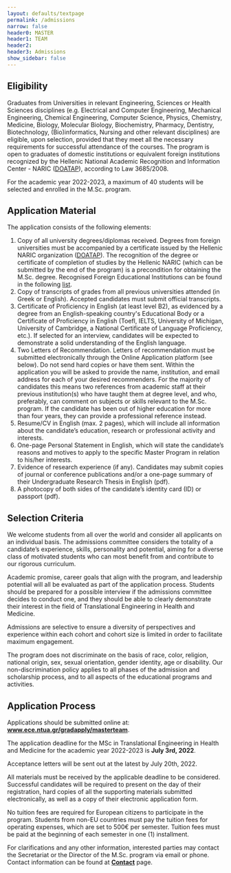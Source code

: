 ```yaml
---
layout: defaults/textpage
permalink: /admissions
narrow: false
header0: MASTER
header1: TEAM
header2:
header3: Admissions
show_sidebar: false
---
```

<div class="container">
    <div class="row flex-column">
        <h2 class="my-3">Eligibility</h2>
        <p>
            Graduates from Universities in relevant Engineering, Sciences or Health Sciences disciplines (e.g. Electrical and Computer
            Engineering, Mechanical Engineering, Chemical Engineering, Computer Science, Physics, Chemistry, Medicine, Biology,
            Molecular Biology, Biochemistry, Pharmacy, Dentistry, Biotechnology, (Bio)informatics, Nursing and other relevant disciplines)
            are eligible, upon selection, provided that they meet all the necessary requirements for successful attendance of the courses.
            The program is open to graduates of domestic institutions or equivalent foreign institutions recognized by the Hellenic
            National Academic Recognition and Information Center - NARIC (<a href="http://www.doatap.gr/en/index.php" target="_blank" class="font-weight-bold">DOATAP</a>), according to Law 3685/2008.
        </p>
        <p>
            For the academic year 2022-2023, a maximum of 40 students will be selected and enrolled in the M.Sc. program.
        </p>
        <h2 class="my-3" >Application Material</h2>
        <label class="col-12 pl-0">The application consists of the following elements:</label>
        <ol>
            <li class="mb-3">
                Copy of all university degrees/diplomas received. Degrees from foreign universities must be accompanied by a certificate 
                issued by the Hellenic NARIC organization 
                (<a href="http://www.doatap.gr/en/index.php" target="_blank" class="font-weight-bold">DOATAP</a>).
                The recognition of the degree or certificate of completion of studies by the Hellenic NARIC (which can be submitted by the 
                end of the program) is a precondition for obtaining the M.Sc. degree. Recognised Foreign Educational Institutions can be found 
                in the following <a href="https://www.doatap.gr/home_english/foreign_hei/" target="_blank" class="font-weight-bold">list</a>.
            </li>
            <li class="mb-3">
                Copy of transcripts of grades from all previous universities attended (in Greek or English). Accepted candidates must submit official transcripts.
            </li>
            <li class="mb-3">
                Certificate of Proficiency in English (at least level B2), as evidenced by a degree from an English-speaking country's Educational Body or a Certificate of Proficiency in English (Toefl, IELTS, University of Michigan, University of Cambridge, a National Certificate of Language Proficiency, etc.). If selected for an interview, candidates will be expected to demonstrate a solid understanding of the English language.
            </li>
            <li class="mb-3">
                Two Letters of Recommendation. Letters of recommendation must be submitted electronically through the Online Application platform (see below). Do not send hard copies or have them sent. Within the application you will be asked to provide the name, institution, and email address for each of your desired recommenders. For the majority of candidates this means two references from academic staff at their previous institution(s) who have taught them at degree level, and who, preferably, can comment on subjects or skills relevant to the M.Sc. program. If the candidate has been out of higher education for more than four years, they can provide a professional reference instead.
            </li>
            <li class="mb-3">
                Resume/CV in English (max. 2 pages), which will include all information about the candidate’s education, research or professional activity and interests.
            </li>
            <li class="mb-3">
                One-page Personal Statement in English, which will state the candidate’s reasons and motives to apply to the specific Master Program in relation to his/her interests.
            </li>
            <li class="mb-3">
                Evidence of research experience (if any). Candidates may submit copies of journal or conference publications and/or a one-page summary of their Undergraduate Research Thesis in English (pdf).
            </li>
            <li class="mb-3">
                A photocopy of both sides of the candidate’s identity card (ID) or passport (pdf).
            </li>
        </ol>
        <h2 class="my-3">Selection Criteria</h2>
        <p>
            We welcome students from all over the world and consider all applicants on an individual basis. The admissions committee
            considers the totality of a candidate’s experience, skills, personality and potential, aiming for a diverse class of motivated
            students who can most benefit from and contribute to our rigorous curriculum.
        </p>
        <p>
            Academic promise, career goals that align with the program, and leadership potential will all be evaluated as part of the
            application process. Students should be prepared for a possible interview if the admissions committee decides to conduct
            one, and they should be able to clearly demonstrate their interest in the field of Translational Engineering in Health and
            Medicine.
        </p>
        <p>
            Admissions are selective to ensure a diversity of perspectives and experience within each cohort and cohort size is limited in
            order to facilitate maximum engagement.
        </p>
        <p>
            The program does not discriminate on the basis of race, color, religion, national origin, sex, sexual orientation, gender identity,
            age or disability. Our non-discrimination policy applies to all phases of the admission and scholarship process, and to all
            aspects of the educational programs and activities.
        </p>
        <h2 class="my-3">Application Process</h2>
        <p>
            Applications should be submitted online at: <a href="https://www.ece.ntua.gr/gradapply/masterteam" target="_blank"><strong>www.ece.ntua.gr/gradapply/masterteam</strong></a>.
        </p>
        <p>
            The application deadline for the MSc in Translational Engineering in Health and Medicine for the academic year 2022-2023 is <strong>July 3rd, 2022</strong>.
        </p>
        <p>
            Acceptance letters will be sent out at the latest by July 20th, 2022.
        </p>
        <p>
            All materials must be received by the applicable deadline to be considered. Successful candidates will be required to present
            on the day of their registration, hard copies of all the supporting materials submitted electronically, as well as a copy of their
            electronic application form.
        </p>
        <p>
            No tuition fees are required for European citizens to participate in the program. Students from non-EU countries must pay the
            tuition fees for operating expenses, which are set to 500€ per semester. Tuition fees must be paid at the beginning of each
            semester in one (1) installment.
        </p>
        <p>
            For clarifications and any other information, interested parties may contact the Secretariat or the Director of the M.Sc.
            program via email or phone. Contact information can be found at <a href="{{site.baseurl}}/contact"><strong>Contact</strong></a> page.
        </p>
    </div>

</div>
